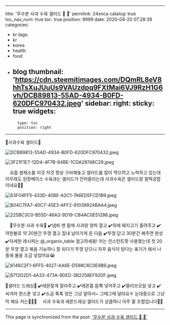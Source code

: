 
---
title: '무수분 사과 수육 샐러드 🍎 🥗'
permlink: 24xnca
catalog: true
toc_nav_num: true
toc: true
position: 9999
date: 2020-04-20 07:28:39
categories:
- kr
tags:
- kr
- korea
- health
- food
- blog
thumbnail: 'https://cdn.steemitimages.com/DQmRL8eV8hhTsXuJUuUs9VAUzdpq9FXtMai6VJ9RzH1G6vh/DCB89813-55AD-4934-B0FD-620DFC970432.jpeg'
sidebar:
    right:
        sticky: true
widgets:
    -
        type: toc
        position: right
---


🍎사과수육 샐러드🌱


![DCB89813-55AD-4934-B0FD-620DFC970432.jpeg](https://cdn.steemitimages.com/DQmRL8eV8hhTsXuJUuUs9VAUzdpq9FXtMai6VJ9RzH1G6vh/DCB89813-55AD-4934-B0FD-620DFC970432.jpeg)

![3F21F1E7-12D4-4F7B-84BE-1CDA29748C29.jpeg](https://cdn.steemitimages.com/DQmZ1JckF1YUCN2MrNByYp4MaXb5TC8QUZBeo8srGc7N7hL/3F21F1E7-12D4-4F7B-84BE-1CDA29748C29.jpeg)

⠀
요즘 쌈채소를 이것 저것 항상 구비해놓고
샐러드를 많이 먹으려고 노력하고 있는데
아무래도 된장베이스 수육과는 샐러드가 안어울리는데
사과수육은 샐러드랑 찰떡궁합이네요👍🏼


![63F04FF5-433D-40BE-A2C1-7A6ED5FCD1B9.jpeg](https://cdn.steemitimages.com/DQmSrU4GYuYJJSo5ZMNEek8imCTGdvVaBC3jLuhfvfN1W9y/63F04FF5-433D-40BE-A2C1-7A6ED5FCD1B9.jpeg)

![B04C7FA7-40C7-45E3-AFF2-91039924BAA4.jpeg](https://cdn.steemitimages.com/DQmbTH14njhVwrJ8uDV2skQKDM7ECXopdCfKWzFRHzumpEv/B04C7FA7-40C7-45E3-AFF2-91039924BAA4.jpeg)

![225BC3C0-B55D-46A3-9D19-CB4AC0E51286.jpeg](https://cdn.steemitimages.com/DQmYQBtkZis75CZPtfPBmX1aRSNfVGfPnSti8ReozEWcvWj/225BC3C0-B55D-46A3-9D19-CB4AC0E51286.jpeg)


⠀
🍎무수분 사과 수육🍎
✔️냄비 맨 밑에 사과랑 양파 깔고
✔️위에 돼지고기 올려주고
✔️약한불로 약 20분간 뚜껑 열고 잡내 날아가게 둔 다음
✔️뚜껑 닫고 30분간 쪄주면 완성
✔️자세한 레시피는 @_organic_table 참고하세용!
저는 인스턴트팟 사용했는데
첫 20분 뚜껑 열고 볶음 기능하니 잘 되다가
뚜껑 닫으니 자꾸 음식이 탔다는 표기가 돼서
나중에 물을 조금 넣었어요😭
⠀



![6146C2F1-6FF5-4027-AA6E-D598C6C0E9B9.jpeg](https://cdn.steemitimages.com/DQmaAB4KMci5iz5jo4PVmsqQee2srNuan8ezZUrve5ho1bK/6146C2F1-6FF5-4027-AA6E-D598C6C0E9B9.jpeg)

![6712D2D1-4A33-473A-9DED-3B2258EF92DF.jpeg](https://cdn.steemitimages.com/DQmNt5rWhnSeq3SRBExH2t929TVwreSToqLfupzzfrQGBbV/6712D2D1-4A33-473A-9DED-3B2258EF92DF.jpeg)

🌱샐러드 드레싱🌱
✔️레몬잘게 잘라주고
✔️레몬즙 듬뿍 넣어주고
✔️올리브오일 넣고
✔️씨겨자 한스푼 넣고
✔️소금 톡톡
양은 그냥 알아서~ 그때그때 달라요ㅎ
눈대중으로 그냥 막 해요 저는🤦🏻‍♀️
⠀
사과 수육과 레몬드레싱 샐러드가
상콤하니 아주 꿀 조합입니다👍🏼

- - -

This page is synchronized from the post: ['무수분 사과 수육 샐러드 🍎 🥗'](https://steemit.com/@loveecho/24xnca)
